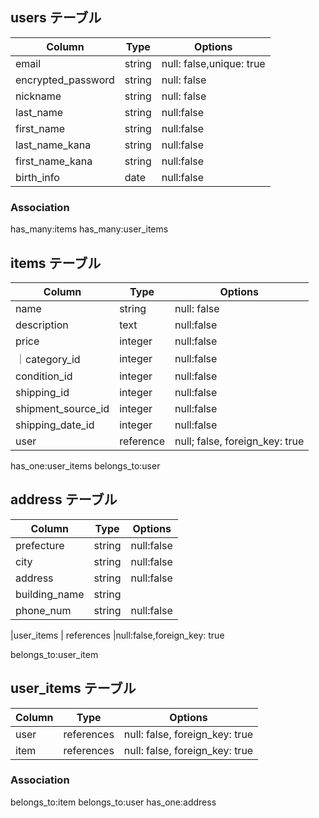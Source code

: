 ## users テーブル

| Column                         | Type  | Options     |
| -------------------           | ------ | ----------- |
| email                          | string | null: false,unique: true |
| encrypted_password              | string | null: false |
| nickname                        | string   | null: false |
| last_name                       |string    | null:false|
| first_name                      |string    |null:false |
| last_name_kana                  |string    |null:false|
| first_name_kana                 |string    |null:false|
| birth_info                      |date      |null:false|

### Association

has_many:items
has_many:user_items

## items テーブル

| Column        | Type     | Options                      |
| ------        | ------   | -----------------------------|
| name          | string   | null: false                  |
|description    | text      |null:false                    |
| price           | integer   |null:false                 |
｜category_id      |  integer    |null:false                   |
| condition_id    | integer     |null:false                   |
| shipping_id   | integer    | null:false                   |
| shipment_source_id| integer      |null:false           |
| shipping_date_id  |  integer    |  null:false                          |
| user        |reference |null; false, foreign_key: true|



has_one:user_items
belongs_to:user

## address テーブル

| Column      | Type       | Options                        |
| ------      | ---------- | ------------------------------ |
|prefecture   |string     |null:false                      |
|city         |string     |null:false                       |
|address      |string     |null:false                       |
|building_name |string     |                   |
|phone_num   |string       |null:false                       |

|user_items   | references |null:false,foreign_key: true



belongs_to:user_item



## user_items テーブル

| Column | Type       | Options                        |
| ------ | ---------- | ------------------------------ |
| user   | references | null: false, foreign_key: true |
| item   | references | null: false, foreign_key: true |

### Association


belongs_to:item
belongs_to:user
has_one:address